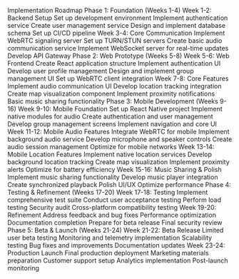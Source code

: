 Implementation Roadmap
Phase 1: Foundation (Weeks 1-4)
Week 1-2: Backend Setup
Set up development environment
Implement authentication service
Create user management service
Design and implement database schema
Set up CI/CD pipeline
Week 3-4: Core Communication
Implement WebRTC signaling server
Set up TURN/STUN servers
Create basic audio communication service
Implement WebSocket server for real-time updates
Develop API Gateway
Phase 2: Web Prototype (Weeks 5-8)
Week 5-6: Web Frontend
Create React application structure
Implement authentication UI
Develop user profile management
Design and implement group management UI
Set up WebRTC client integration
Week 7-8: Core Features
Implement audio communication UI
Develop location tracking integration
Create map visualization component
Implement proximity notifications
Basic music sharing functionality
Phase 3: Mobile Development (Weeks 9-16)
Week 9-10: Mobile Foundation
Set up React Native project
Implement native modules for audio
Create authentication and user management
Develop group management screens
Implement navigation and core UI
Week 11-12: Mobile Audio Features
Integrate WebRTC for mobile
Implement background audio service
Develop microphone and speaker controls
Create audio session management
Optimize for mobile networks
Week 13-14: Mobile Location Features
Implement native location services
Develop background location tracking
Create map visualization
Implement proximity alerts
Optimize for battery efficiency
Week 15-16: Music Sharing & Polish
Implement music sharing functionality
Develop music player integration
Create synchronized playback
Polish UI/UX
Optimize performance
Phase 4: Testing & Refinement (Weeks 17-20)
Week 17-18: Testing
Implement comprehensive test suite
Conduct user acceptance testing
Perform load testing
Security audit
Cross-platform compatibility testing
Week 19-20: Refinement
Address feedback and bug fixes
Performance optimization
Documentation completion
Prepare for beta release
Final security review
Phase 5: Beta & Launch (Weeks 21-24)
Week 21-22: Beta Release
Limited user beta testing
Monitoring and telemetry implementation
Scalability testing
Bug fixes and improvements
Documentation updates
Week 23-24: Production Launch
Final production deployment
Marketing materials preparation
Customer support setup
Analytics implementation
Post-launch monitoring